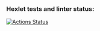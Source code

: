 ### Hexlet tests and linter status:
[![Actions Status](https://github.com/Ahtoxa83/frontend-project-11/actions/workflows/hexlet-check.yml/badge.svg)](https://github.com/Ahtoxa83/frontend-project-11/actions)